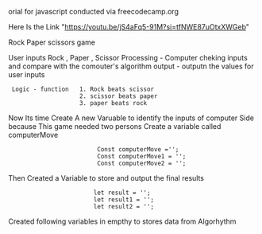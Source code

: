 orial for javascript conducted via freecodecamp.org 

Here Is the Link "https://youtu.be/jS4aFq5-91M?si=tfNWE87uOtxXWGeb"

Rock Paper scissors game
 
 User inputs Rock , Paper ,  Scissor
 Processing - Computer cheking inputs and compare with the comouter's algorithm
 output - outputn the values for user inputs 
     
     Logic - function   1. Rock beats scissor
                        2. scissor beats paper
                        3. paper beats rock   
Now Its time Create A new Varuable to identify the inputs of computer Side because This game needed two persons 
Create a variable called computerMove 

                             Const computerMove ='';
                             Const computerMove1 = '';
                             Const computerMove2 = '';
                             
Then Created a Variable to store and output the final results
                            
                            let result = '';
                            let result1 = '';
                            let result2 = ''; 
                            
Created following variables in empthy to stores data from Algorhythm
  
